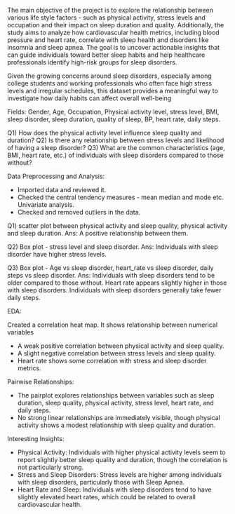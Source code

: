 The main objective of the project is to explore the relationship between various life style factors - such as physical activity, stress levels and occupation and their impact on sleep duration and quality. Additionally, the study aims to analyze how cardiovascular health metrics, including blood pressure and heart rate, correlate with sleep health and disorders like insomnia and sleep apnea. The goal is to uncover actionable insights that can guide individuals toward better sleep habits and help healthcare professionals identify high-risk groups for sleep disorders.

Given the growing concerns around sleep disorders, especially among college students and working professionals who often face high stress levels and irregular schedules, this dataset provides a meaningful way to investigate how daily habits can affect overall well-being

Fields: Gender, Age, Occupation, Physical activity level, stress level, BMI, sleep disorder, sleep duration, quality of sleep, BP, heart rate, daily steps.

Q1) How does the physical activity level influence sleep quality and duration?
Q2) Is there any relationship between stress levels and likelihood of having a sleep disorder?
Q3) What are the common characteristics (age, BMI, heart rate, etc.) of individuals with sleep disorders compared to those without?

Data Preprocessing and Analysis: 

 - Imported data and reviewed it. 
 - Checked the central tendency measures - mean median and mode etc. Univariate analysis.
 - Checked and removed outliers in the data.

  Q1) scatter plot between physical activity and sleep quality, physical activity and sleep duration.
  Ans: A positive relationship between them. 

  Q2) Box plot - stress level and sleep disorder.
  Ans: Individuals with sleep disorder have higher stress levels.

  Q3) Box plot - Age vs sleep disorder, heart_rate vs sleep disorder, daily steps vs sleep disorder.
  Ans: Individuals with sleep disorders tend to be older compared to those without. Heart rate appears slightly higher in those with sleep disorders. Individuals with sleep disorders generally take fewer daily steps.

EDA: 

Created a correlation heat map. It shows relationship between numerical variables 

- A weak positive correlation between physical activity and sleep quality.
- A slight negative correlation between stress levels and sleep quality.
- Heart rate shows some correlation with stress and sleep disorder metrics.

Pairwise Relationships:

- The pairplot explores relationships between variables such as sleep duration, sleep quality, physical activity, stress level, heart rate, and daily steps.
- No strong linear relationships are immediately visible, though physical activity shows a modest relationship with sleep quality and duration.

Interesting Insights:

- Physical Activity: Individuals with higher physical activity levels seem to report slightly better sleep quality and duration, though the correlation is not particularly strong.
- Stress and Sleep Disorders: Stress levels are higher among individuals with sleep disorders, particularly those with Sleep Apnea.
- Heart Rate and Sleep: Individuals with sleep disorders tend to have slightly elevated heart rates, which could be related to overall cardiovascular health.

